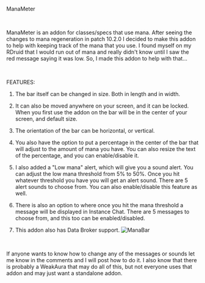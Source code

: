 ManaMeter

 

ManaMeter is an addon for classes/specs that use mana. After seeing the changes to mana regeneration in patch 10.2.0 I decided to make this addon to help with keeping track of the mana that you use. I found myself on my RDruid that I would run out of mana and really didn't know until I saw the red message saying it was low. So, I made this addon to help with that...

 

FEATURES:

1. The bar itself can be changed in size. Both in length and in width. 

2. It can also be moved anywhere on your screen, and it can be locked. When you first use the addon on the bar will be in the center of your screen, and default size.

3. The orientation of the bar can be horizontal, or vertical.

4. You also have the option to put a percentage in the center of the bar that will adjust to the amount of mana you have. You can also resize the text of the percentage, and you can enable/disable it.

5. I also added a "Low mana" alert, which will give you a sound alert. You can adjust the low mana threshold from 5% to 50%. Once you hit whatever threshold you have you will get an alert sound. There are 5 alert sounds to choose from. You can also enable/disable this feature as well.

6. There is also an option to where once you hit the mana threshold a message will be displayed in Instance Chat. There are 5 messages to choose from, and this too can be enabled/disabled. 

7. This addon also has Data Broker support.
![ManaBar](https://github.com/The-Sickness/ManaMeter/assets/5657780/744a7112-ad92-4e56-a02e-986204b6f656)

 

If anyone wants to know how to change any of the messages or sounds let me know in the comments and I will post how to do it. I also know that there is probably a WeakAura that may do all of this, but not everyone uses that addon and may just want a standalone addon.

